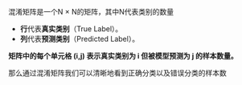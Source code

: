 混淆矩阵是一个N × N的矩阵，其中N代表类别的数量

- **行**代表**真实类别**（True Label）。
- **列**代表**预测类别**（Predicted Label）。

**矩阵中的每个单元格 (i,j) 表示真实类别为 i 但被模型预测为 j 的样本数量。**

那么通过混淆矩阵我们可以清晰地看到正确分类以及错误分类的样本数



